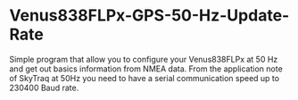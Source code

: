 # Venus838FLPx-GPS-50-Hz-Update-Rate
Simple program that allow you to configure your Venus838FLPx at 50 Hz and get out basics information from NMEA data. 
From the application note of SkyTraq at 50Hz you need to have a serial communication speed up to 230400 Baud rate.
